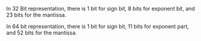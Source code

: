 In 32 Bit representation, there is 1 bit for sign bit, 8 bits for exponent bit, and 23 bits for the mantissa.

In 64 bit representation, there is 1 bit for sign bit, 11 bits for exponent part, and 52 bits for the mantissa.

